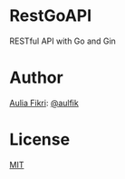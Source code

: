 # RestGoAPI

RESTful API with Go and Gin

# Author

[Aulia Fikri](https://aulfikri.engineer): [@aulfik](https://github.com/aulfik)

# License

[MIT](LICENSE)

